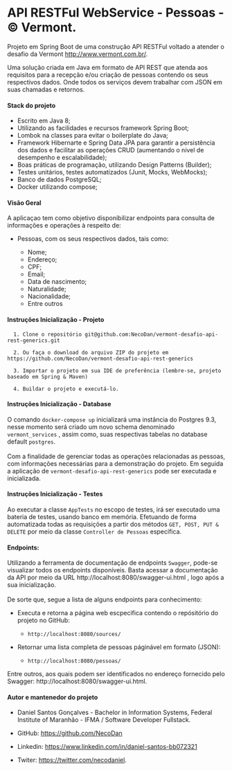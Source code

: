 # API RESTFul WebService - Pessoas - © Vermont.
  Projeto em Spring Boot de uma construção API RESTFul voltado a atender o desafio da Vermont <link>http://www.vermont.com.br/.
   
  Uma solução criada em Java em formato de API REST que atenda aos requisitos para a recepção e/ou criação de pessoas contendo os seus respectivos dados. Onde todos os serviços devem trabalhar com JSON em suas chamadas e retornos.
  
 #### Stack do projeto
  - Escrito em Java 8;
  - Utilizando as facilidades e recursos framework Spring Boot;
  - Lombok na classes para evitar o boilerplate do Java;
  - Framework Hibernarte e Spring Data JPA para garantir a persistência dos dados e facilitar as operações CRUD (aumentando o nivel de desempenho e escalabilidade);
  - Boas práticas de programação, utilizando Design Patterns (Builder);
  - Testes unitários, testes automatizados (Junit, Mocks, WebMocks);
  - Banco de dados PostgreSQL;
  - Docker utilizando compose;
  
  #### Visão Geral
  
  A aplicaçao tem como objetivo disponibilizar endpoints para consulta de informações e operações à respeito de:
  - Pessoas, com os seus respectivos dados, tais como: 
  
    - Nome;
    - Endereço;
    - CPF;
    - Email;
    - Data de nascimento;
    - Naturalidade;
    - Nacionalidade;
    - Entre outros 
  
  #### Instruções Inicialização - Projeto
    
      1. Clone o repositório git@github.com:NecoDan/vermont-desafio-api-rest-generics.git
      
      2. Ou faça o download do arquivo ZIP do projeto em https://github.com/NecoDan/vermont-desafio-api-rest-generics
          
      3. Importar o projeto em sua IDE de preferência (lembre-se, projeto baseado em Spring & Maven)
      
      4. Buildar o projeto e executá-lo.
    
  #### Instruções Inicialização - Database
  
 O comando ```docker-compose up``` inicializará uma instância do Postgres 9.3, nesse momento será criado um novo schema denominado ```vermont_services``` , assim como, suas respectivas tabelas no database default ```postgres```. 
 <br><br>Com a finalidade de gerenciar todas as operações relacionadas as pessoas, com informações necessárias para a demonstração do projeto. Em seguida a aplicação de ```vermont-desafio-api-rest-generics``` pode ser executada e inicializada.
 
 #### Instruções Inicialização - Testes
 
 Ao executar a classe ```AppTests``` no escopo de testes, irá ser executado uma bateria de testes, usando banco em memória. Efetuando de forma automatizada todas as requisições a partir dos métodos
 ```GET, POST, PUT & DELETE``` por meio da classe ```Controller de Pessoas``` específica.
 
  #### Endpoints: 
  
  Utilizando a ferramenta de documentação de endpoints ```Swagger```, pode-se visualizar todos os endpoints disponíveis. Basta acessar a documentação da API por meio da URL <link>http://localhost:8080/swagger-ui.html , logo após a sua inicialização. <br><br> 
  De sorte que, segue a lista de alguns endpoints para conhecimento: 
  
  - Executa e retorna a página web escpecifica contendo o repósitório do projeto no GitHub:
    - `http://localhost:8080/sources/`
  
  - Retornar uma lista completa de pessoas páginável em formato (JSON):
    - `http://localhost:8080/pessoas/`
  
 Entre outros, aos quais podem ser identificados no endereço fornecido pelo Swagger: <link>http://localhost:8080/swagger-ui.html.


 #### Autor e mantenedor do projeto
 - Daniel Santos Gonçalves - Bachelor in Information Systems, Federal Institute of Maranhão - IFMA / Software Developer Fullstack.
 - GitHub: https://github.com/NecoDan
 
 - Linkedin: <link>https://www.linkedin.com/in/daniel-santos-bb072321 
 - Twiter: <link>https://twitter.com/necodaniel.
